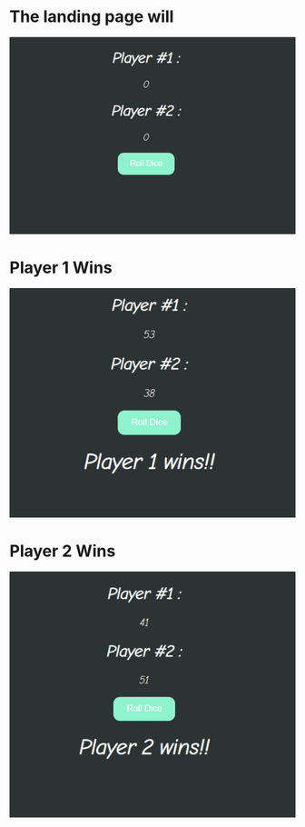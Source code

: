 # The landing page will
![img1.png](img1.png)
# Player 1 Wins 
![img3.png](img3.png)
# Player 2 Wins
![img2.png](img2.png)